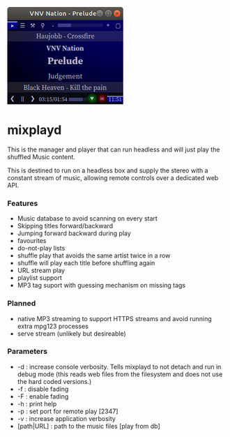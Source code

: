 ![mixplay main screen](mixplay_main.png)

# mixplayd
This is the manager and player that can run headless and will just play the shuffled Music content.

This is destined to run on a headless box and supply the stereo with a constant stream of music, allowing remote controls over a dedicated web API.

### Features
* Music database to avoid scanning on every start
* Skipping titles forward/backward
* Jumping forward backward during play
* favourites
* do-not-play lists
* shuffle play that avoids the same artist twice in a row
* shuffle will play each title before shuffling again
* URL stream play
* playlist support
* MP3 tag suport with guessing mechanism on missing tags

### Planned
* native MP3 streaming to support HTTPS streams and avoid running extra mpg123 processes
* serve stream (unlikely but desireable)

### Parameters
* -d         : increase console verbosity. Tells mixplayd to not detach and run in debug mode (this reads web files from the filesystem and does not use the hard coded versions.)
* -f         : disable fading
* -F         : enable fading
* -h         : print help
* -p <port>  : set port for remote play [2347]
* -v         : increase application verbosity
* [path|URL] : path to the music files [play from db]
